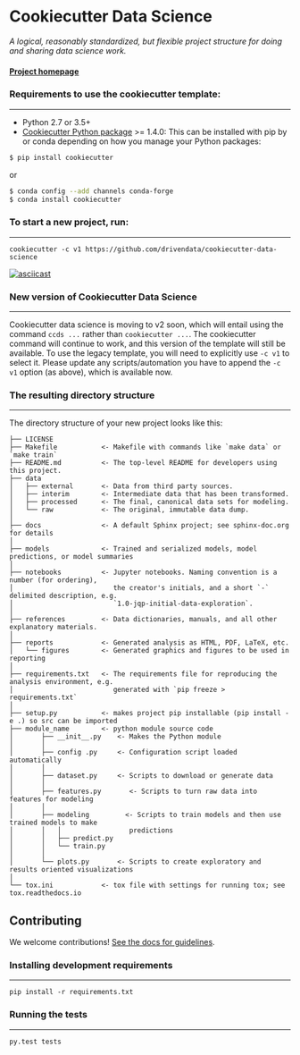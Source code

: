 # Cookiecutter Data Science

_A logical, reasonably standardized, but flexible project structure for doing and sharing data science work._


#### [Project homepage](http://drivendata.github.io/cookiecutter-data-science/)


### Requirements to use the cookiecutter template:
-----------
 - Python 2.7 or 3.5+
 - [Cookiecutter Python package](http://cookiecutter.readthedocs.org/en/latest/installation.html) >= 1.4.0: This can be installed with pip by or conda depending on how you manage your Python packages:

``` bash
$ pip install cookiecutter
```

or

``` bash
$ conda config --add channels conda-forge
$ conda install cookiecutter
```


### To start a new project, run:
------------

    cookiecutter -c v1 https://github.com/drivendata/cookiecutter-data-science


[![asciicast](https://asciinema.org/a/244658.svg)](https://asciinema.org/a/244658)

### New version of Cookiecutter Data Science
------------
Cookiecutter data science is moving to v2 soon, which will entail using
the command `ccds ...` rather than `cookiecutter ...`. The cookiecutter command
will continue to work, and this version of the template will still be available.
To use the legacy template, you will need to explicitly use `-c v1` to select it.
Please update any scripts/automation you have to append the `-c v1` option (as above),
which is available now.


### The resulting directory structure
------------

The directory structure of your new project looks like this: 

```
├── LICENSE
├── Makefile           <- Makefile with commands like `make data` or `make train`
├── README.md          <- The top-level README for developers using this project.
├── data
│   ├── external       <- Data from third party sources.
│   ├── interim        <- Intermediate data that has been transformed.
│   ├── processed      <- The final, canonical data sets for modeling.
│   └── raw            <- The original, immutable data dump.
│
├── docs               <- A default Sphinx project; see sphinx-doc.org for details
│
├── models             <- Trained and serialized models, model predictions, or model summaries
│
├── notebooks          <- Jupyter notebooks. Naming convention is a number (for ordering),
│                         the creator's initials, and a short `-` delimited description, e.g.
│                         `1.0-jqp-initial-data-exploration`.
│
├── references         <- Data dictionaries, manuals, and all other explanatory materials.
│
├── reports            <- Generated analysis as HTML, PDF, LaTeX, etc.
│   └── figures        <- Generated graphics and figures to be used in reporting
│
├── requirements.txt   <- The requirements file for reproducing the analysis environment, e.g.
│                         generated with `pip freeze > requirements.txt`
│
├── setup.py           <- makes project pip installable (pip install -e .) so src can be imported
├── module_name        <- python module source code
│       ├── __init__.py    <- Makes the Python module
│       │
│       ├── config .py     <- Configuration script loaded automatically           
│       │
│       ├── dataset.py     <- Scripts to download or generate data           
│       │
│       ├── features.py       <- Scripts to turn raw data into features for modeling
│       │
│       ├── modeling         <- Scripts to train models and then use trained models to make
│       │   │                 predictions
│       │   ├── predict.py
│       │   └── train.py
│       │
│       └── plots.py       <- Scripts to create exploratory and results oriented visualizations
│
└── tox.ini            <- tox file with settings for running tox; see tox.readthedocs.io
```

## Contributing

We welcome contributions! [See the docs for guidelines](https://drivendata.github.io/cookiecutter-data-science/#contributing).

### Installing development requirements
------------

    pip install -r requirements.txt

### Running the tests
------------

    py.test tests
